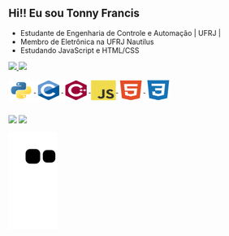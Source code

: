 ## Hi!! Eu sou Tonny Francis
- Estudante de Engenharia de Controle e Automação | UFRJ | 
- Membro de Eletrônica na UFRJ Nautilus
- Estudando JavaScript e HTML/CSS

 <div>
  <a href="https://github.com/Tonny-Francis">
  <img height="130em" src="https://github-readme-stats.vercel.app/api?username=Tonny-Francis&show_icons=true&theme=radical&include_all_commits=true&count_private=true"/>
  <img height="130em" src="https://github-readme-stats.vercel.app/api/top-langs/?username=Tonny-Francis&layout=compact&langs_count=7&theme=radical"/>
 </div>
 
 <div style="display: inline_block"><br>
  <img align="center" alt="Tonny-Python" height="40" width="50" src="https://raw.githubusercontent.com/devicons/devicon/master/icons/python/python-original.svg">
  <img align="center" alt="Tonny-C" height="40" width="50" src="https://github.com/devicons/devicon/blob/master/icons/c/c-original.svg">
  <img align="center" alt="Tonny-C++" height="40" width="50" src="https://github.com/devicons/devicon/blob/master/icons/cplusplus/cplusplus-plain.svg">
  <img align="center" alt="Tonny-JS" height="40" width="50" src="https://github.com/devicons/devicon/blob/master/icons/javascript/javascript-original.svg">
  <img align="center" alt="Tonny-HTML5" height="40" width="50" src="https://github.com/devicons/devicon/blob/master/icons/html5/html5-plain.svg">
  <img align="center" alt="Tonny-CSS3" height="40" width="50" src="https://github.com/devicons/devicon/blob/master/icons/css3/css3-plain.svg">
</div>

##
  
<div> 
  <a href = "mailto:tonnyfrancis161@poli.ufrj.br"><img src="https://img.shields.io/badge/-Gmail-%23333?style=for-the-badge&logo=gmail&logoColor=white" target="_blank"></a>
  <a href="https://www.linkedin.com/in/tonny-francis-ba2449207/" target="_blank"><img src="https://img.shields.io/badge/-LinkedIn-%230077B5?style=for-the-badge&logo=linkedin&logoColor=white" target="_blank"></a>
 
![Snake animation](https://github.com/Tonny-Francis/Tonny-Francis/blob/output/github-contribution-grid-snake.svg)
 
</div>

